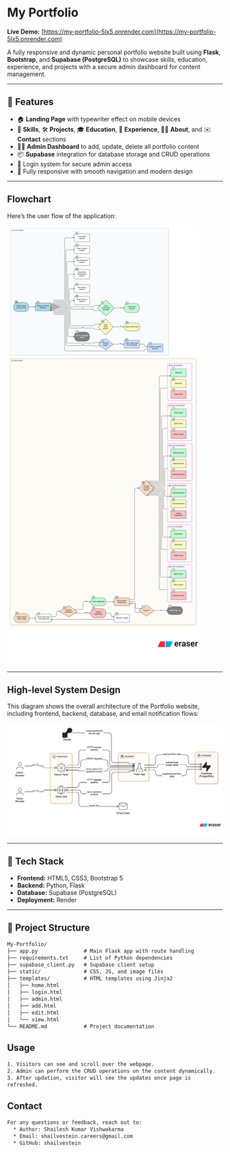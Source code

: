 # My Portfolio

**Live Demo:** [https://my-portfolio-5lx5.onrender.com](https://my-portfolio-5lx5.onrender.com)

A fully responsive and dynamic personal portfolio website built using **Flask**, **Bootstrap**, and **Supabase (PostgreSQL)** to showcase skills, education, experience, and projects with a secure admin dashboard for content management.

---

## 🚀 Features

- 🏠 **Landing Page** with typewriter effect on mobile devices
- 🧠 **Skills**, 🛠️ **Projects**, 🎓 **Education**, 👔 **Experience**, 🙋‍♂️ **About**, and ✉️ **Contact** sections
- 🧑‍💻 **Admin Dashboard** to add, update, delete all portfolio content
- 📦 **Supabase** integration for database storage and CRUD operations
- 🔐 Login system for secure admin access
- 📱 Fully responsive with smooth navigation and modern design

---

## Flowchart

Here’s the user flow of the application:

![Flowchart](docs/flowchart.svg)

---

## High-level System Design

This diagram shows the overall architecture of the Portfolio website, including frontend, backend, database, and email notification flows:

![High-level System Design](docs/system-design.svg)

---

## 🧰 Tech Stack

- **Frontend:** HTML5, CSS3, Bootstrap 5
- **Backend:** Python, Flask
- **Database:** Supabase (PostgreSQL)
- **Deployment:** Render

---

## 📁 Project Structure
```
My-Portfolio/
├── app.py               # Main Flask app with route handling
├── requirements.txt     # List of Python dependencies
├── supabase_client.py   # Supabase client setup
├── static/              # CSS, JS, and image files
├── templates/           # HTML templates using Jinja2
│   ├── home.html
│   ├── login.html
│   ├── admin.html
│   ├── add.html
│   ├── edit.html
│   └── view.html
└── README.md            # Project documentation

```

## Usage
```
1. Visitors can see and scroll over the webpage.
2. Admin can perform the CRUD operations on the content dynamically.
3. After updation, visitor will see the updates once page is refreshed.
```

## Contact
```
For any questions or feedback, reach out to:
  * Author: Shailesh Kumar Vishwakarma
  * Email: shailvestein.careers@gmail.com
  * GitHub: shailvestein
```
